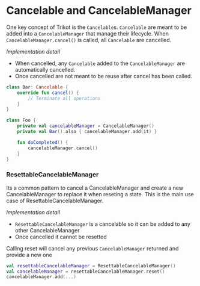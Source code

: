 # Cancelable and CancelableManager

One key concept of Trikot is the `Cancelable`s.  `Cancelable` are meant to be added into a `CancelableManager` that manage their lifecycle. When `CancelableManager.cancel()` is called, all `Cancelable`  are cancelled.

*Implementation detail*
* When cancelled, any `Cancelable` added  to the `CancelableManager` are automatically cancelled.
* Once cancelled are not meant to be reuse after cancel has been called.


```kotlin
class Bar: Cancelable {
	override fun cancel() {
		// Terminate all operations
	}
}

class Foo {
	private val cancelableManager = CancelableManager()
	private val Bar().also { cancelableManager.add(it) }

	fun doCompleted() {
		cancelableManager.cancel()
	}
}
```

### ResettableCancelableManager
Its a common pattern to cancel a CancelableManager and create a new CancelableManager to replace it when reseting a state. This is the main use case of ResettableCancelableManager.

*Implementation detail*
- `ResettableCancelableManager` is a cancelable so it can be added to any other CancelableManager
- Once cancelled it cannot be resetted

Calling reset will cancel any previous `CancelableManager` returned and provide a new one
```kotlin
val resettableCancelableManager = ResettableCancelableManager()
val cancelableManager = resettableCancelableManager.reset()
cancelableManager.add(...)
```

